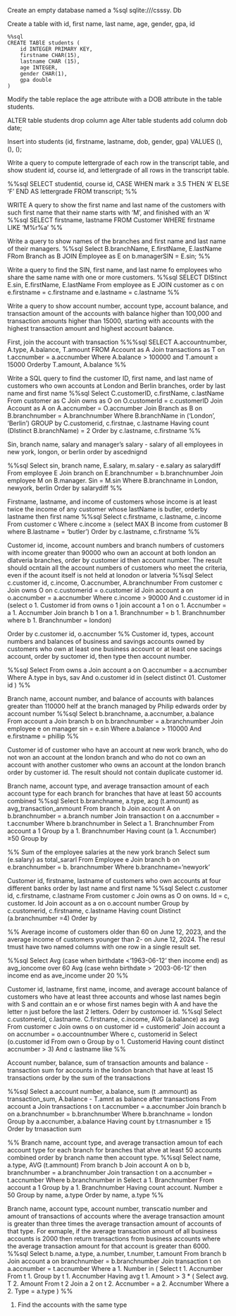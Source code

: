 Create an empty database named a
%sql sqlite:///csssy. Db

Create a table with id, first name, last name, age, gender,  gpa, id
```
%%sql
CREATE TABlE students (
	id INTEGER PRIMARY KEY,
	firstname CHAR(15),
	lastname CHAR (15),
	age INTEGER,
	gender CHAR(1),
	gpa double
)
```

Modify the table replace the age attribute with a DOB attribute in the table students. 

ALTER table students drop column age
Alter table students add column dob date;

Insert into students (id, firstname,  lastname, dob, gender, gpa)
VALUES 
(),
(),
();


Write a query to compute lettergrade of each row in the transcript table, and show student id, course id, and lettergrade of all rows in the transcript table. 

%%sql
SELECT studentid, course id,
	CASE 
		WHEN mark ≥ 3.5 THEN ‘A’
		 ELSE ‘F’
	END AS lettergrade
FROM transcript;
%%


WRITE A query to show the first name and last name of the customers with such first name that their name starts with ‘M’, and finished with an ‘A’
%%sql
SELECT firstname, lastname
FROM Customer
WHERE firstname LIKE ‘M%r%a’
%%

Write a query to show names of the branches and first name and last name of their managers. 
%%sql
Select B.branchName, E.firstName, E.lastName
FRom Branch as B
JOIN Employee as E on b.managerSIN = E.sin;
%%

Write a query to find the SIN, first name, and last name fo employees who share the same name with one or more customers.
%%sql
SELECT DIStinct E.sin, E.firstName, E.lastName
From employee as E
JOIN customer as c on e.firstname = c.firstname and e.lastname = c.lastname
%%

Write a query to show account number, account type, account balance, and transaction amount of the accounts with balance higher than 100,000 and transaction amounts higher than 15000, starting with accounts with the highest transaction amount and highest account balance.

First, join the account with transaction 
%%%sql
SELECT A.accountnumber, A.type, A.balance, T.amount
FROM Account as A
Join transactions as T on t.accnumber = a.accnumber 
Where A.balance > 100000 and T.amount ≥ 15000
Orderby T.amount, A.balance
%%

Write a SQL query to find the customer ID, first name, and last name of customers who own accounts at London and Berlin branches, order by last name and first name
%%sql
Select C.customerID, c.firstName, c.lastName
From customer as C
Join owns as O on O.customerId = c.customerID
Join Account as A on A.accnumber = O.accnumber
Join Branch as B on B.branchnumber = A.branchnumber
Where B.branchName in (‘London’, ‘Berlin’)
GROUP by C.customerid, c.firstnae, c.lastname
Having count (DIstinct B.branchName) = 2
Order by c.lastname, c.firstname
%%

Sin, branch name, salary and manager’s salary - salary of all employees in new york, longon, or berlin order by ascednignd

%%sql
Select sin, branch name, E.salary, m.salary - e.salary as salarydiff
From employee E
Join branch on E.branchnumber = b.branchnumber
Join employee M on B.manager. Sin = M.sin
Where B.branchname in London, newyork, berlin
Order by salarydiff
%%

Firstname, lastname, and income of customers whose income is at least twice the income of any customer whose lastName is butler, orderby lastname then first name
%%sql
Select c.firstname, c.lastname,  c.income
From customer c
Where c.income ≥ (select MAX B income from customer B where B.lastname = ‘butler’)
Order by c.lastname, c.firstname
%%

Customer id, income, account numbers and branch numbers of customers with income greater than 90000 who own an account at both london an dlatveria branches, order by customer id then account number. The result should ocntain all the account numbers of customers who meet the criteria, even if the acount itself is not held at lonodon or latveria
%%sql
Select c.customer id, c.income, O.accnumber, A.branchnumber
From customer c
Join owns O on c.customerid = o.customer id
Join account a on o.accnumber = a.accnumber
Where c.income > 90000
And c.customer id in 
(select o 1. Customer id from owns o 1 join account a 1 on o 1. Accnumber = a 1. Accnumber
Join branch b 1 on a 1. Branchnumber = b 1. Branchnumber where b 1. Branchnumber = london)

Order by c.customer id, o.accnumber
%%
Customer id, types, account numbers and balances of business and savings accounts owned by customers who own at least one business account or at least one sacings account, order by suctomer id, then type then account number. 

%%sql
Select 
From owns a
Join account a on O.accnumber = a.accnumber
Where A.type in bys, sav
And o.customer id in (select distinct 01. Customer id )
%%

Branch name, account number, and balance of accounts with balances greater than 110000 helf at the branch managed by Philip edwards order by account number
%%sql
Select b.branchname, a.accnumber, a.balance
From account a
Join branch b on b.branchnumber = a.branchnumber 
Join employee e on manager sin = e.sin
Where a.balance > 110000
And e.firstname = phillip
%%

Customer id of customer who have an account at new work branch, who do not won an account at the london branch and who do not co own an account with another customer who owns an account at the london branch order by customer id. The result should not contain duplicate customer id.

Branch name, account type, and average transaction amount of each account type for each branch for branches that have at least 50 accounts combined
%%sql
Select b.branchname, a.type, acg (t.amount) as avg_transaction_anmount
From branch b
Join account A on b.branchnumber = a.branch number
Join transaction t on a.accnumber = t.accnumber
Where b.branchnumber in
Select a 1. Branchnumber
From account a 1
Group by a 1. Branchnumber
Having count (a 1. Accnumber) ≥50
Group by 

%% 
Sum of the employee salaries at the new york branch
Select sum (e.salary) as total_sararl
From Employee e
Join branch b on e.branchnumber = b. branchnumber
Where b.branchname=’newyork’

Customer id, firstname, lastname of customers who own accounts at four different banks order by last name and first name
%%sql
Select c.customer id, c.firstname, c.lastname 
From customer c
Join owns as O on owns. Id = c, customer. Id
Join account as a on o.account number
Group by c.customerid, c.firstname, c.lastname
Having count Distinct (a.branchnumber =4)
Order by

%% 
Average income of customers older than 60 on June 12, 2023, and the average income of customers younger than 2- on June 12, 2024. The resul tmust have two named columns with one row in a single result set.

%%sql
Select
	Avg (case when birthdate <‘1963-06-12’ then income end) as avg_ioncome over 60
	Avg (case wehn birthdate > ‘2003-06-12’ then income end as ave_income under 20
%%

Customer id, lastname, first name, income, and average account balance of customers who have at least three accounts and whose last names begin with S and conttain an e or whose first names begin with A and have the letter n just before the last 2 letters. Oderr by customoer id. 
%%sql
Select c.customerid, c.lastname. C.firstname, c.income, AVG (a.balance) as avg
From customer c
Join owns o on customer id = customerid'
Join account a on accnumber = o.accountnumber
Where c, customerid in 
Select (o.customer id
From own o
Group by o 1. Customerid
Having count distinct accnumber > 3)
And c lastname like 
%%

Account number, balance, sum of transaction amounts and balance - transaction sum for accounts in the london branch that have at least 15 transactions order by the sum of the transactions

%%sql
Select a.account number, a.balance, sum (t .ammount) as transaction_sum, A.balance - T.amnt as balance after transactions
From account a
Join transactions t on t.accnumber = a.accnumber
Join branch b on a.branchnumber = b.branchnumber
Where b.branchname = london
Group by a.accnumber, a.balance
Having count by t.trnasnumber ≥ 15
Order by trnasaction sum

%% 
Branch name, account type, and average transaction amoun tof each account type for each branch for branches that ahve at least 50 accounts combined order by branch name then account type. 
%%sql
Select name, a.type, AVG (t.ammount)
From branch b
Join account A on b b, branchnumber = a.branchnumber
Join transaction t on a.accnumber = t.accnumber
Where b.branchnumber in 
Select a 1. Branchnumber
From account a 1
Group by a 1. Branchnumber
Having count account. Number ≥ 50
Group by name, a.type
Order by name, a.type
%%

Branch name, account type, account number, transcatio number and amount of transactions of accounts where the average transaction amount is greater than three times the average transaction amount of accounts of that type. For exmaple, if the average transaction amount of all business accounts is 2000 then return transactions from business accounts where the average transaction amount for that account is greater than 6000. 
%%sql
Select b.name, a.type, a.number, t.number, t.amount
From branch b
Join account a on branchnumber = b.branchnumber
Join transaction t on a.accnumber = t.accnumber
Where a 1. Number in (
	Select t 1. Accnumber
	From t 1.
	Group by t 1. Accnumber
	Having avg t 1. Amount > 3 * (
		Select avg. T 2. Amount
		From t 2
		Join a 2 on t 2. Accnumber = a 2. Accnumber
		Where a 2. Type  = a.type
	)
%%

1. Find the accounts with the same type 
   